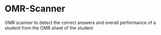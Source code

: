 # OMR-Scanner
OMR scanner to detect the correct answers and overall performance of a student from the OMR sheet of the student
